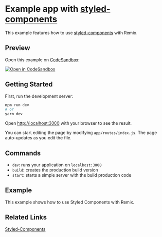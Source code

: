 # Example app with [styled-components](https://styled-components.com/)

This example features how to use [styled-components](https://styled-components.com/)  with Remix.

## Preview

Open this example on [CodeSandbox](https://codesandbox.io/s/styled-components):

[![Open in CodeSandbox](https://codesandbox.io/static/img/play-codesandbox.svg)](https://codesandbox.io/s/github/remix-run/remix/tree/main/examples/styled-components)


## Getting Started

First, run the development server:

```bash
npm run dev
# or
yarn dev
```

Open [http://localhost:3000](http://localhost:3000) with your browser to see the result.

You can start editing the page by modifying `app/routes/index.js`. The page auto-updates as you edit the file.

## Commands

- `dev`: runs your application on `localhost:3000`
- `build`: creates the production build version
- `start`: starts a simple server with the build production code

## Example

This example shows how to use Styled Components with Remix.


## Related Links

[Styled-Components](https://styled-components.com/)